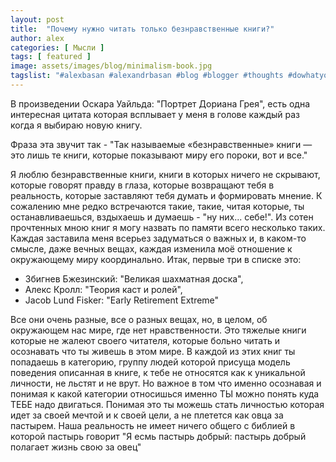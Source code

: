 ```yaml
---
layout: post
title:  "Почему нужно читать только безнравственные книги?"
author: alex
categories: [ Мысли ]
tags: [ featured ]
image: assets/images/blog/minimalism-book.jpg
tagslist: "#alexbasan #alexandrbasan #blog #blogger #thoughts #dowhatyoucant #lifeisgood #алексбасан #александбасан #блог #блоггер #мысливмоейголове #жизньпрекрасна #книги #интересныекниги"
---
```


В произведении Оскара Уайльда: "Портрет Дориана Грея", есть одна интересная цитата которая всплывает у меня в голове каждый раз когда я выбираю новую книгу.

Фраза эта звучит так - "Так называемые «безнравственные» книги — это лишь те книги, которые показывают миру его пороки, вот и все."

Я люблю безнравственные книги, книги в которых ничего не скрывают, которые говорят правду в глаза, которые возвращают тебя в реальность, которые заставляют тебя думать и формировать мнение. К сожалению мне редко встречаются такие, такие, читая которые, ты останавливаешься, вздыхаешь и думаешь - "ну них... себе!". Из сотен прочтенных мною книг я могу назвать по памяти всего несколько таких. Каждая заставила меня всерьез задуматься о важных и, в каком-то смысле, даже вечных вещах, каждая изменила моё отношение к окружающему миру координально. Итак, первые три в списке это:

- Збигнев Бжезинский: "Великая шахматная доска",
- Алекс Кролл: "Теория каст и ролей",
- Jacob Lund Fisker: "Early Retirement Extreme"

Все они очень разные, все о разных вещах, но, в целом, об окружающем нас мире, где нет нравственности. Это тяжелые книги которые не жалеют своего читателя, которые больно читать и осознавать что ты живешь в этом мире. В каждой из этих книг ты попадаешь в категорию, группу людей которой присуща модель поведения описанная в книге, к тебе не относятся как к уникальной личности, не льстят и не врут. Но важное в том что именно осознавая и понимая к какой категории относишься именно ТЫ можно понять куда ТЕБЕ надо двигаться. Понимая это ты можешь стать личностью которая идет за своей мечтой и к своей цели, а не плетется как овца за пастырем. Наша реальность не имеет ничего общего с библией в которой пастырь говорит "Я есмь пастырь добрый: пастырь добрый полагает жизнь свою за овец"
